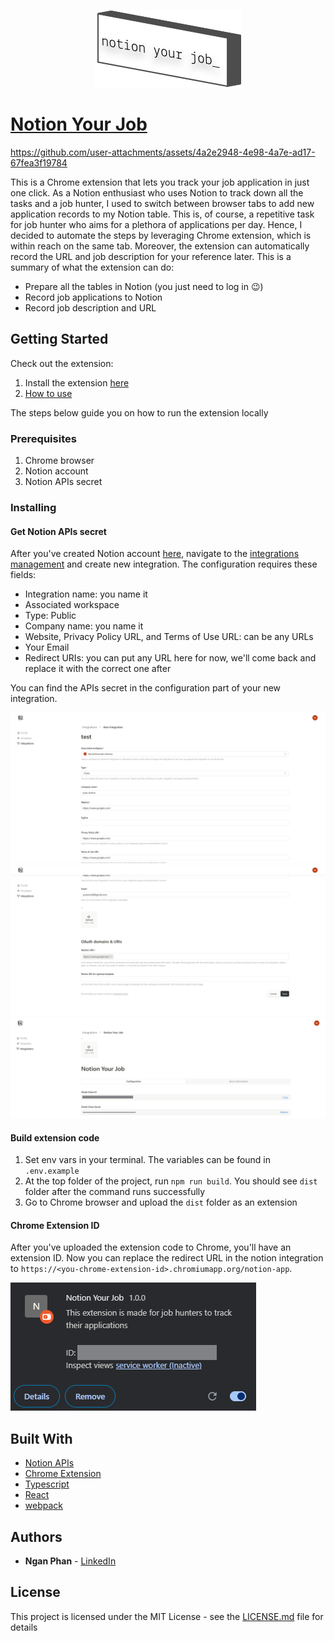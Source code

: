 <p align="center">
  <img src="/images/logo.svg" />
</p>

# [Notion Your Job](https://chromewebstore.google.com/detail/notion-your-job/kidlkkpdnkmdjoapmokjnipojbfhjcgf?authuser=1&hl=en-GB)


https://github.com/user-attachments/assets/4a2e2948-4e98-4a7e-ad17-67fea3f19784

This is a Chrome extension that lets you track your job application in just one click. As a Notion enthusiast who uses Notion to track down all the tasks and a job hunter, I used to switch between browser tabs to add new application records to my Notion table. This is, of course, a repetitive task for job hunter who aims for a plethora of applications per day. Hence, I decided to automate the steps by leveraging Chrome extension, which is within reach on the same tab. Moreover, the extension can automatically record the URL and job description for your reference later. This is a summary of what the extension can do:

- Prepare all the tables in Notion (you just need to log in 😉)
- Record job applications to Notion
- Record job description and URL

## Getting Started

Check out the extension:
1. Install the extension [here](https://chromewebstore.google.com/detail/notion-your-job/kidlkkpdnkmdjoapmokjnipojbfhjcgf?authuser=1&hl=en-GB)
2. [How to use](https://angry-dosa-94c.notion.site/Home-page-f591676116b6499fb416a6074213a929#141d0a530122803ea8bde38301f38715)

The steps below guide you on how to run the extension locally
### Prerequisites

1. Chrome browser
2. Notion account
3. Notion APIs secret

### Installing

#### Get Notion APIs secret

After you've created Notion account [here](https://www.notion.so/), navigate to the [integrations management](https://www.notion.so/profile/integrations) and create new integration. The configuration requires these fields:

- Integration name: you name it
- Associated workspace
- Type: Public
- Company name: you name it
- Website, Privacy Policy URL, and Terms of Use URL: can be any URLs
- Your Email
- Redirect URIs: you can put any URL here for now, we'll come back and replace it with the correct one after

You can find the APIs secret in the configuration part of your new integration.

![new integration example](/images/new-integration-example.png)
![new integration example](/images/new-integration-example-2.png)
![api scret](/images/api-secret.png)

#### Build extension code

1. Set env vars in your terminal. The variables can be found in `.env.example`
2. At the top folder of the project, run `npm run build`. You should see `dist` folder after the command runs successfully
3. Go to Chrome browser and upload the `dist` folder as an extension

#### Chrome Extension ID

After you've uploaded the extension code to Chrome, you'll have an extension ID. Now you can replace the redirect URL in the notion integration to `https://<you-chrome-extension-id>.chromiumapp.org/notion-app`.

![extension id](/images/extension-id.png)

## Built With

- [Notion APIs](https://developers.notion.com/)
- [Chrome Extension](https://developer.chrome.com/docs/extensions)
- [Typescript](https://www.typescriptlang.org/)
- [React](https://react.dev/)
- [webpack](https://webpack.js.org/)

## Authors

- **Ngan Phan** - [LinkedIn](https://www.linkedin.com/in/ngan-p/)

## License

This project is licensed under the MIT License - see the [LICENSE.md](LICENSE.md) file for details
